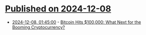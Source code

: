 # [Published on 2024-12-08](index.md)

* [2024-12-08, 01:45:00](https://soylentnews.org/article.pl?sid=24/12/05/234212&from=rss) - [Bitcoin Hits $100,000: What Next for the Booming Cryptocurrency?](https://soylentnews.org/article.pl?sid=24/12/05/234212&from=rss)
